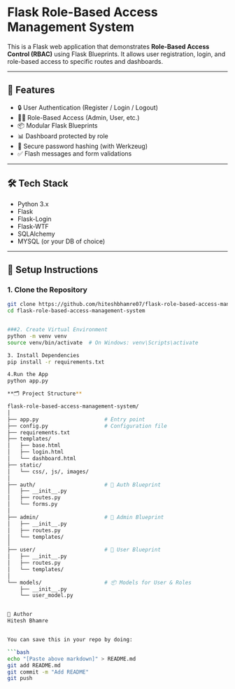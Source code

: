 # Flask Role-Based Access Management System


This is a Flask web application that demonstrates **Role-Based Access Control (RBAC)** using Flask Blueprints. It allows user registration, login, and role-based access to specific routes and dashboards.

---

## 🚀 Features

- 🔒 User Authentication (Register / Login / Logout)
- 🧑‍⚖️ Role-Based Access (Admin, User, etc.)
- 📦 Modular Flask Blueprints
- 📊 Dashboard protected by role
- 🔐 Secure password hashing (with Werkzeug)
- ✅ Flash messages and form validations

---

## 🛠️ Tech Stack

- Python 3.x
- Flask
- Flask-Login
- Flask-WTF
- SQLAlchemy
- MYSQL (or your DB of choice)

---

## 🔧 Setup Instructions

### 1. Clone the Repository

```bash
git clone https://github.com/hiteshbhamre07/flask-role-based-access-management-system.git
cd flask-role-based-access-management-system


###2. Create Virtual Environment
python -m venv venv
source venv/bin/activate  # On Windows: venv\Scripts\activate

3. Install Dependencies
pip install -r requirements.txt

4.Run the App
python app.py

**🗂️ Project Structure**

flask-role-based-access-management-system/
│
├── app.py                     # Entry point
├── config.py                  # Configuration file
├── requirements.txt
├── templates/
│   ├── base.html
│   ├── login.html
│   └── dashboard.html
├── static/
│   └── css/, js/, images/
│
├── auth/                      # 🔐 Auth Blueprint
│   ├── __init__.py
│   ├── routes.py
│   └── forms.py
│
├── admin/                     # 🧑 Admin Blueprint
│   ├── __init__.py
│   ├── routes.py
│   └── templates/
│
├── user/                      # 👤 User Blueprint
│   ├── __init__.py
│   ├── routes.py
│   └── templates/
│
└── models/                    # 📦 Models for User & Roles
    ├── __init__.py
    └── user_model.py


👤 Author
Hitesh Bhamre


You can save this in your repo by doing:

```bash
echo "[Paste above markdown]" > README.md
git add README.md
git commit -m "Add README"
git push

